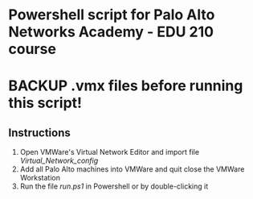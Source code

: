 # Powershell script for Palo Alto Networks Academy - EDU 210 course

# BACKUP .vmx files before running this script!

## Instructions

1. Open VMWare's Virtual Network Editor and import file *Virtual_Network_config*
2. Add all Palo Alto machines into VMWare and quit close the VMWare Workstation
3. Run the file *run.ps1* in Powershell or by double-clicking it
